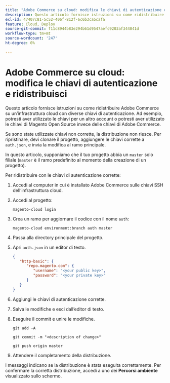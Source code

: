 ```yaml
---
title: "Adobe Commerce su cloud: modifica le chiavi di autenticazione e ridistribuisci"
description: Questo articolo fornisce istruzioni su come ridistribuire Adobe Commerce su un’infrastruttura cloud con diverse chiavi di autenticazione. Ad esempio, potresti aver utilizzato le chiavi per un altro account o potresti aver utilizzato le chiavi di Magento Open Source invece delle chiavi di Adobe Commerce.
exl-id: 47407c81-5c52-406f-812f-6c6b3ca5cafa
feature: Cloud, Deploy
source-git-commit: f11c8944b83e294b61d9547aefc9203af344041d
workflow-type: tm+mt
source-wordcount: '247'
ht-degree: 0%

---
```


# Adobe Commerce su cloud: modifica le chiavi di autenticazione e ridistribuisci

Questo articolo fornisce istruzioni su come ridistribuire Adobe Commerce su un’infrastruttura cloud con diverse chiavi di autenticazione. Ad esempio, potresti aver utilizzato le chiavi per un altro account o potresti aver utilizzato le chiavi di Magento Open Source invece delle chiavi di Adobe Commerce.

Se sono state utilizzate chiavi non corrette, la distribuzione non riesce. Per ripristinare, devi clonare il progetto, aggiungere le chiavi corrette a `auth.json`, e invia la modifica al ramo principale.

In questo articolo, supponiamo che il tuo progetto abbia un `master` solo filiale (`master` è il ramo predefinito al momento della creazione di un progetto).

Per ridistribuire con le chiavi di autenticazione corrette:

1. Accedi al computer in cui è installato Adobe Commerce sulle chiavi SSH dell’infrastruttura cloud.
1. Accedi al progetto:

   ```
   magento-cloud login
   ```

1. Crea un ramo per aggiornare il codice con il nome `auth`:

   ```
   magento-cloud environment:branch auth master
   ```

1. Passa alla directory principale del progetto.
1. Apri `auth.json` in un editor di testo.

   ```json
   {
      "http-basic": {
         "repo.magento.com": {
            "username": "<your public key>",
            "password": "<your private key>"
         }
      }
   }
   ```

1. Aggiungi le chiavi di autenticazione corrette.
1. Salva le modifiche e esci dall’editor di testo.
1. Eseguire il commit e unire le modifiche.

   ```
   git add -A
   ```

   ```
   git commit -m "<description of change>"
   ```

   ```
   git push origin master
   ```

1. Attendere il completamento della distribuzione.

I messaggi indicano se la distribuzione è stata eseguita correttamente. Per confermare la corretta distribuzione, accedi a uno dei **Percorsi ambiente** visualizzato sullo schermo.
